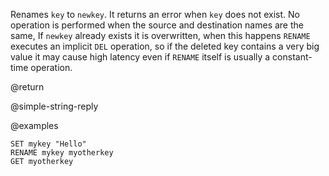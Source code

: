 Renames `key` to `newkey`.
It returns an error when `key` does not exist. No operation is performed when the source and destination names are the same, 
If `newkey` already exists it is overwritten, when this happens `RENAME` executes an implicit `DEL` operation, so if the deleted key contains a very big value it may cause high latency even if `RENAME` itself is usually a constant-time operation.

@return

@simple-string-reply

@examples

```cli
SET mykey "Hello"
RENAME mykey myotherkey
GET myotherkey
```
